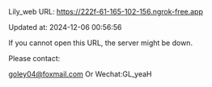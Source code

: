 Lily_web URL: https://222f-61-165-102-156.ngrok-free.app

Updated at: 2024-12-06 00:56:56

If you cannot open this URL, the server might be down.

Please contact: 

goley04@foxmail.com Or Wechat:GL_yeaH